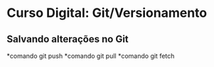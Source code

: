 # Curso Digital: Git/Versionamento

## Salvando alterações no Git
*comando git push
*comando git pull
*comando git fetch
